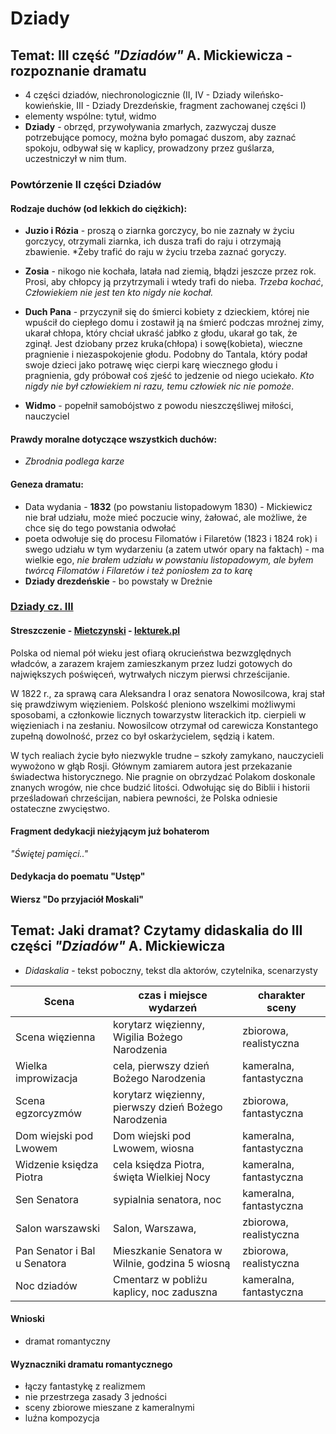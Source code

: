 # Dziady
## Temat: III część *"Dziadów"* A. Mickiewicza - rozpoznanie dramatu
- 4 części dziadów, niechronologicznie (II, IV - Dziady wileńsko-kowieńskie, III - Dziady Drezdeńskie, fragment zachowanej części I)
- elementy wspólne: tytuł, widmo
- **Dziady** - obrzęd, przywoływania zmarłych, zazwyczaj dusze potrzebujące pomocy, można było pomagać duszom, aby zaznać spokoju, odbywał się w kaplicy, prowadzony przez guślarza, uczestniczył w nim tłum.
### Powtórzenie II części Dziadów
#### Rodzaje duchów (od lekkich do ciężkich):
- **Juzio i Rózia** - proszą o ziarnka gorczycy, bo nie zaznały w życiu gorczycy, otrzymali ziarnka, ich dusza trafi do raju i otrzymają zbawienie. *Żeby trafić do raju w życiu trzeba zaznać goryczy.

- **Zosia** - nikogo nie kochała, latała nad ziemią, błądzi jeszcze przez rok. Prosi, aby chłopcy ją przytrzymali i wtedy trafi do nieba. *Trzeba kochać*, *Człowiekiem nie jest ten kto nigdy nie kochał.*

- **Duch Pana** - przyczynił się do śmierci kobiety z dzieckiem, której nie wpuścił do ciepłego domu i zostawił ją na śmierć podczas mroźnej zimy, ukarał chłopa, który chciał ukraść jabłko z głodu, ukarał go tak, że zginął. Jest dziobany przez kruka(chłopa) i sowę(kobieta), wieczne pragnienie i niezaspokojenie głodu. Podobny do Tantala, który podał swoje dzieci jako potrawę więc cierpi karę wiecznego głodu i pragnienia, gdy próbował coś zjeść to jedzenie od niego uciekało.  *Kto nigdy nie był człowiekiem ni razu, temu człowiek nic nie pomoże*.

- **Widmo** - popełnił samobójstwo z powodu nieszczęśliwej miłości, nauczyciel

#### Prawdy moralne dotyczące wszystkich duchów:
-  *Zbrodnia podlega karze*

#### Geneza dramatu:
- Data wydania - **1832** (po powstaniu listopadowym 1830) - Mickiewicz nie brał udziału, może mieć poczucie winy, żałować, ale możliwe, że chce się do tego powstania odwołać
- poeta odwołuje się do procesu Filomatów i Filaretów (1823 i 1824 rok) i swego udziału w tym wydarzeniu (a zatem utwór opary na faktach) - ma wielkie ego, *nie brałem udziału w powstaniu listopadowym, ale byłem twórcą Filomatów i Filaretów i też poniosłem za to karę*
- **Dziady drezdeńskie** - bo powstały w Dreźnie

### [Dziady cz. III](https://wolnelektury.pl/media/book/pdf/dziady-dziady-poema-dziady-czesc-iii.pdf "Książka - pdf")

#### Streszczenie - [Mietczynski](https://www.youtube.com/watch?v=bQCFpenIaZQ "YouTube") - [lekturek.pl](https://www.youtube.com/watch?v=tJGD5zAoX2s "YouTube")

Polska od niemal pół wieku jest ofiarą okrucieństwa bezwzględnych władców, a zarazem krajem zamieszkanym przez ludzi gotowych do największych poświęceń, wytrwałych niczym pierwsi chrześcijanie.

W 1822 r., za sprawą cara Aleksandra I oraz senatora Nowosilcowa, kraj stał się prawdziwym więzieniem. Polskość pleniono wszelkimi możliwymi sposobami, a członkowie licznych towarzystw literackich itp. cierpieli w więzieniach i na zesłaniu. Nowosilcow otrzymał od carewicza Konstantego zupełną dowolność, przez co był oskarżycielem, sędzią i katem.

W tych realiach życie było niezwykle trudne – szkoły zamykano, nauczycieli wywożono w głąb Rosji. Głównym zamiarem autora jest przekazanie świadectwa historycznego. Nie pragnie on obrzydzać Polakom doskonale znanych wrogów, nie chce budzić litości. Odwołując się do Biblii i historii prześladowań chrześcijan, nabiera pewności, że Polska odniesie ostateczne zwycięstwo.

#### Fragment dedykacji nieżyjącym już bohaterom

*"Świętej pamięci.."*

#### Dedykacja do poematu "Ustęp"

#### Wiersz "Do przyjaciół Moskali"

## Temat: Jaki dramat? Czytamy didaskalia do III części *"Dziadów"* A. Mickiewicza

- *Didaskalia* - tekst poboczny, tekst dla aktorów, czytelnika, scenarzysty

Scena | czas i miejsce wydarzeń | charakter sceny 
--- | --- | ---
Scena więzienna | korytarz więzienny, Wigilia Bożego Narodzenia |zbiorowa, realistyczna
Wielka improwizacja | cela, pierwszy dzień Bożego Narodzenia |kameralna, fantastyczna
Scena egzorcyzmów | korytarz więzienny, pierwszy dzień Bożego Narodzenia |zbiorowa, fantastyczna
Dom wiejski pod Lwowem | Dom wiejski pod Lwowem, wiosna |kameralna, fantastyczna
Widzenie księdza Piotra | cela księdza Piotra, święta Wielkiej Nocy | kameralna, fantastyczna 
Sen Senatora | sypialnia senatora, noc |kameralna, fantastyczna
Salon warszawski | Salon, Warszawa, |zbiorowa, realistyczna
Pan Senator i Bal u Senatora | Mieszkanie Senatora w Wilnie, godzina 5 wiosną |zbiorowa, realistyczna
Noc dziadów | Cmentarz w pobliżu kaplicy,  noc zaduszna |kameralna, fantastyczna

#### Wnioski

- dramat romantyczny

#### Wyznaczniki dramatu romantycznego

- łączy fantastykę z realizmem
- nie przestrzega zasady 3 jedności
- sceny zbiorowe mieszane z kameralnymi
- luźna kompozycja